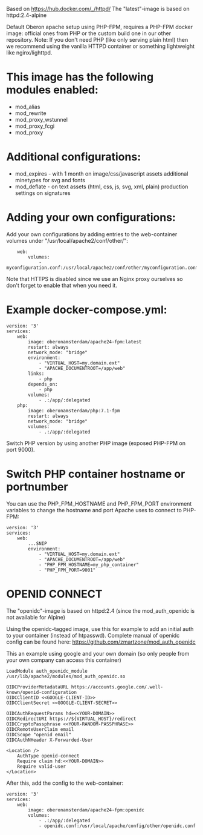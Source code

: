 Based on https://hub.docker.com/_/httpd/
The "latest"-image is based on httpd:2.4-alpine

Default Oberon apache setup using PHP-FPM, requires a PHP-FPM docker image: official ones from PHP or the custom build one in our other repository.
Note: If you don't need PHP (like only serving plain html) then we recommend using the vanilla HTTPD container or something lightweight like nginx/lighttpd.

# This image has the following modules enabled:
* mod_alias
* mod_rewrite
* mod_proxy_wstunnel
* mod_proxy_fcgi
* mod_proxy

# Additional configurations:
* mod_expires - with 1 month on image/css/javascript assets additional minetypes for svg and fonts
* mod_deflate - on text assets (html, css, js, svg, xml, plain) production settings on signatures

# Adding your own configurations:
Add your own configurations by adding entries to the web-container volumes under "/usr/local/apache2/conf/other/":
```
    web:
        volumes:
            - myconfiguration.conf:/usr/local/apache2/conf/other/myconfiguration.conf
```

Note that HTTPS is disabled since we use an Nginx proxy ourselves so don't forget to enable that when you need it.

# Example docker-compose.yml:

```
version: '3'
services:
    web:
        image: oberonamsterdam/apache24-fpm:latest
        restart: always
        network_mode: "bridge"
        environment:
            - "VIRTUAL_HOST=my.domain.ext"
            - "APACHE_DOCUMENTROOT=/app/web"
        links:
            - php
        depends_on:
            - php
        volumes:
            - .:/app/:delegated
    php:
        image: oberonamsterdam/php:7.1-fpm
        restart: always
        network_mode: "bridge"
        volumes:
            - .:/app/:delegated
```

Switch PHP version by using another PHP image (exposed PHP-FPM on port 9000).

# Switch PHP container hostname or portnumber

You can use the PHP_FPM_HOSTNAME and PHP_FPM_PORT environment variables to change the hostname and
port Apache uses to connect to PHP-FPM:

```
version: '3'
services:
    web:
        ...SNIP
        environment:
            - "VIRTUAL_HOST=my.domain.ext"
            - "APACHE_DOCUMENTROOT=/app/web"
            - "PHP_FPM_HOSTNAME=my_php_container"
            - "PHP_FPM_PORT=9001"
```

# OPENID CONNECT

The "openidc"-image is based on httpd:2.4 (since the mod_auth_openidc is not available for Alpine)

Using the openidc-tagged image, use this for example to add an initial auth to your container (instead of htpasswd).
Complete manual of openidc config can be found here: https://github.com/zmartzone/mod_auth_openidc

This an example using google and your own domain (so only people from your own company can access this container)
```
LoadModule auth_openidc_module /usr/lib/apache2/modules/mod_auth_openidc.so

OIDCProviderMetadataURL https://accounts.google.com/.well-known/openid-configuration
OIDCClientID <<GOOGLE-CLIENT-ID>>
OIDCClientSecret <<GOOGLE-CLIENT-SECRET>>

OIDCAuthRequestParams hd=<<YOUR-DOMAIN>>
OIDCRedirectURI https://${VIRTUAL_HOST}/redirect
OIDCCryptoPassphrase <<YOUR-RANDOM-PASSPHRASE>>
OIDCRemoteUserClaim email
OIDCScope "openid email"
OIDCAuthNHeader X-Forwarded-User

<Location />
    AuthType openid-connect
    Require claim hd:<<YOUR-DOMAIN>>
    Require valid-user
</Location>
```

After this, add the config to the web-container:
```
version: '3'
services:
    web:
        image: oberonamsterdam/apache24-fpm:openidc
        volumes:
            - .:/app/:delegated
            - openidc.conf:/usr/local/apache/config/other/openidc.conf

```
